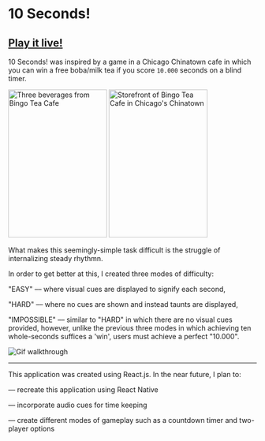 # 10 Seconds!


<a href="http://ten-seconds.herokuapp.com/" target="_blank"><h2>Play it live!</h2></a>

10 Seconds! was inspired by a game in a Chicago Chinatown cafe in which you can win a free boba/milk tea
if you score `10.000` seconds on a blind timer.

<div>
  <img src="https://github.com/markussanders/ten-seconds/blob/master/src/photos/bingo-teas.jpg" alt="Three beverages from Bingo Tea Cafe" height="300" width="200"/>

  <img src="https://github.com/markussanders/ten-seconds/blob/master/src/photos/storefront.jpg" alt="Storefront of Bingo Tea Cafe in Chicago's Chinatown" height="300" width="200" />
</div>

What makes this seemingly-simple task difficult is the struggle of internalizing steady rhythmn.

In order to get better at this, I created three modes of difficulty:

  "EASY" –– where visual cues are displayed to signify each second,
  
  "HARD" –– where no cues are shown and instead taunts are displayed,
  
  "IMPOSSIBLE" –– similar to "HARD" in which there are no visual cues provided, however, unlike the previous three modes in          which achieving ten whole-seconds suffices a 'win', users must achieve a perfect "10.000".
  
  ![Gif walkthrough](https://github.com/markussanders/ten-seconds/blob/master/src/photos/ten-seconds-walkthrough%20GIF.gif)

 -----------------------------------------------------------------------------------------------------------------------------
 
This application was created using React.js. In the near future, I plan to:

  –– recreate this application using React Native
  
  –– incorporate audio cues for time keeping
  
  –– create different modes of gameplay such as a countdown timer and two-player options
  
 

